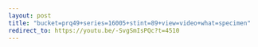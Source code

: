 ```yaml
---
layout: post
title: "bucket=prq49+series=16005+stint=89+view=video+what=specimen"
redirect_to: https://youtu.be/-SvgSmIsPQc?t=4510
---
```

